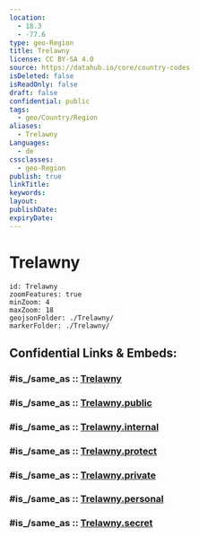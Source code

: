 ```yaml
---
location:
  - 18.3
  - -77.6
type: geo-Region
title: Trelawny
license: CC BY-SA 4.0
source: https://datahub.io/core/country-codes
isDeleted: false
isReadOnly: false
draft: false
confidential: public
tags:
  - geo/Country/Region
aliases:
  - Trelawny
Languages:
  - de
cssclasses:
  - geo-Region
publish: true
linkTitle:
keywords:
layout:
publishDate:
expiryDate:
---
```


# Trelawny

```leaflet
id: Trelawny
zoomFeatures: true 
minZoom: 4 
maxZoom: 18
geojsonFolder: ./Trelawny/
markerFolder: ./Trelawny/
```


## Confidential Links & Embeds: 

### #is_/same_as :: [Trelawny](/_Standards/Earth/Continent/America~Caribbean/Jamaica/Parishes~Jamaica/Trelawny.md) 

### #is_/same_as :: [Trelawny.public](/_public/Earth/Continent/America~Caribbean/Jamaica/Parishes~Jamaica/Trelawny.public.md) 

### #is_/same_as :: [Trelawny.internal](/_internal/Earth/Continent/America~Caribbean/Jamaica/Parishes~Jamaica/Trelawny.internal.md) 

### #is_/same_as :: [Trelawny.protect](/_protect/Earth/Continent/America~Caribbean/Jamaica/Parishes~Jamaica/Trelawny.protect.md) 

### #is_/same_as :: [Trelawny.private](/_private/Earth/Continent/America~Caribbean/Jamaica/Parishes~Jamaica/Trelawny.private.md) 

### #is_/same_as :: [Trelawny.personal](/_personal/Earth/Continent/America~Caribbean/Jamaica/Parishes~Jamaica/Trelawny.personal.md) 

### #is_/same_as :: [Trelawny.secret](/_secret/Earth/Continent/America~Caribbean/Jamaica/Parishes~Jamaica/Trelawny.secret.md)

